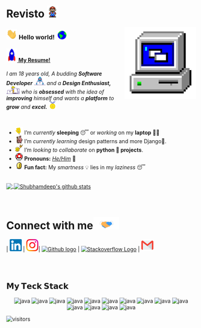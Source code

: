 # Revisto&nbsp;<img src="https://github.com/Revisto/Revisto/blob/master/Assets/Mario_Hello_Big.gif" width="30px">


<img align="right" alt="PC GIF" src="https://github.com/Revisto/Revisto/blob/master/Assets/PC.gif" width="190" />

### <img src="https://github.com/Revisto/Revisto/blob/master/Assets/Hi.gif" width="29px"> **Hello world!** &nbsp;<img src="https://github.com/Revisto/Revisto/blob/master/Assets/Earth.gif" width="24px">
#### <img src="https://github.com/Revisto/Revisto/blob/master/Assets/Rocket.gif" width="29px"><a href="https://github.com/Revisto/Revisto/raw/master/Assets/RevSume.pdf"> **My Resume!**</a> &nbsp; 

<p>
  <em>
    I am 18 years old, </a>A budding <b>Software Developer</b> <img src="https://github.com/Revisto/Revisto/blob/master/Assets/Developer.gif" width="30px"> and a <b>Design    Enthusiast,</b>&nbsp;<img src="https://github.com/Revisto/Revisto/blob/master/Assets/Designer.gif" width="36px">  who is <b>obsessed</b>
    with the idea of <b>improving</b> himself and wants a <b>platform</b> to 
    <b>grow</b> and 
    <b>excel.</b> <img src="https://github.com/Revisto/Revisto/blob/master/Assets/Medal.gif" width="20px">
  </em>  
</p>

<br>

- <img alt="GIF" src="https://github.com/Revisto/Revisto/blob/master/Assets/wave.gif" width="20px" /> I’m *currently* **sleeping** 😴 or *working* on my **laptop** 👨‍💻
- <img alt="GIF" src="https://github.com/Revisto/Revisto/blob/master/Assets/gandalf_parrot.gif" width="20px" /> I’m *currently learning* design patterns and more Django💪.
- <img alt="GIF" src="https://github.com/Revisto/Revisto/blob/master/Assets/headbang.gif" width="20px" /> I’m *looking to collaborate* on **python 🐍 projects**.
- <img alt="GIF" src="https://github.com/Revisto/Revisto/blob/master/Assets/powerup.gif" width="20px" /> **Pronouns:** [*He/Him*](https://pronoun.is/he) 🧔
- <img alt="GIF" src="https://github.com/Revisto/Revisto/blob/master/Assets/coin.gif" width="20px" /> **Fun fact:** My *smartness* 💡 lies in my *laziness* 😴


<br>

<a href="https://github.com/Revisto">
  <img align="center" src="https://github-readme-stats.vercel.app/api/top-langs/?username=Revisto&theme=dark&hide_langs_below=1" />
</a>

<a href="https://github.com/Revisto">
 <img align="center" src="https://github-readme-stats.vercel.app/api?username=Revisto&show_icons=true&theme=dark&line_height=27" alt="Shubhamdeep's github stats"/>
</a>


<br>
<!--
![Shubhamdeep's github stats](https://github-readme-stats.vercel.app/api?username=Revisto&show_icons=true&hide_border=true)
-->

<br>

<br>

# Connect with me<img src="https://github.com/Revisto/Revisto/blob/master/Assets/Handshake.gif" height="32px">



| [<img src="https://github.com/Revisto/Revisto/blob/master/Assets/Linkedin.svg" alt="Linkedin Logo" width="32">](https://www.linkedin.com/in/alireza-sha-bani-40a973171/) | [<img src="https://github.com/Revisto/Revisto/blob/master/Assets/Instagram.svg" alt="instagram logo" width="32">](https://www.instagram.com/Revisto/)| [<img src="https://cdn.svgporn.com/logos/github-icon.svg" alt="Github logo" width="34">](https://github.com/Revisto) | [<img src="https://cdn.svgporn.com/logos/stackoverflow-icon.svg" alt="Stackoverflow Logo" width="28">](https://stackoverflow.com/users/13622976/revisto) | [<img src="https://github.com/Revisto/Revisto/blob/master/Assets/Gmail.svg" alt="Gmail logo" height="32">](mailto:theRevisto@gmail.com)



<br>
<br>







## 𝗠𝘆 𝗧𝗲𝗰𝗸 𝗦𝘁𝗮𝗰𝗸


<p align="center">
      <img src="https://cdn.svgporn.com/logos/html-5.svg" alt="java" width="65" height="65"/> 
      <img src="https://cdn.svgporn.com/logos/css-3.svg" alt="java" width="65" height="65"/> 
      <img src="https://cdn.svgporn.com/logos/javascript.svg" alt="java" width="65" height="65"/> 
      <img src="https://cdn.svgporn.com/logos/python.svg" alt="java" width="65" height="65"/> 
      <img src="https://cdn.svgporn.com/logos/flask.svg" alt="java" width="65" height="65"/> 
      <img src="https://cdn.svgporn.com/logos/django-icon.svg" alt="java" width="65" height="65"/> 
      <img src="https://cdn.svgporn.com/logos/docker-icon.svg" alt="java" width="65" height="65"/> 
      <img src="https://cdn.svgporn.com/logos/git-icon.svg" alt="java" width="65" height="65"/> 
      <img src="https://cdn.svgporn.com/logos/mongodb-icon.svg" alt="java" width="65" height="65"/> 
      <img src="https://cdn.svgporn.com/logos/linux-tux.svg" alt="java" width="65" height="65"/> 
      <img src="https://cdn.svgporn.com/logos/ubuntu.svg" alt="java" width="65" height="65"/> 
      <img src="https://cdn.svgporn.com/logos/cloudflare.svg" alt="java" width="65" height="65"/> 
      <img src="https://cdn.svgporn.com/logos/visual-studio-code.svg" alt="java" width="65" height="65"/> 
      <img src="https://cdn.svgporn.com/logos/openai-icon.svg" alt="java" width="65" height="65"/> 
</p>


![visitors](https://visitor-badge.laobi.icu/badge?page_id=Revisto)
